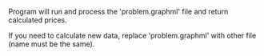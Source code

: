 

Program will run and process the 'problem.graphml' file and return calculated prices. 

If you need to calculate new data, replace 'problem.graphml' with other file (name must be the same).
